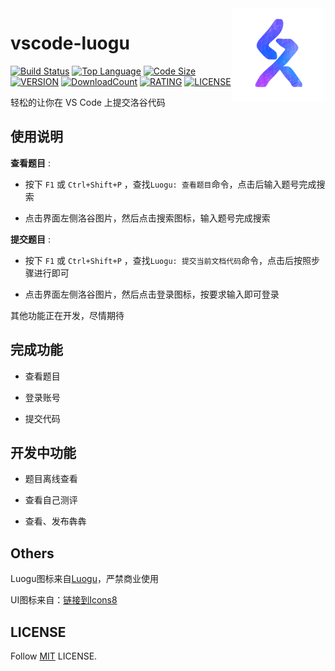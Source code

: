 <img align="right" width="150" height="150" src="https://github.com/Himself65/vscode-luogu/blob/master/resources/img/luogu.png?raw=true">

# vscode-luogu

[![Build Status](https://www.travis-ci.com/Himself65/vscode-luogu.svg?branch=master)](https://www.travis-ci.com/Himself65/vscode-luogu)
[![Top Language](https://img.shields.io/github/languages/top/himself65/vscode-luogu.svg)](https://github.com/Himself65/vscode-luogu)
[![Code Size](https://img.shields.io/github/languages/code-size/himself65/vscode-luogu.svg)](https://github.com/Himself65/vscode-luogu)
[![VERSION](https://vsmarketplacebadge.apphb.com/version/himself6565.vscode-luogu.svg)](https://marketplace.visualstudio.com/items?itemName=himself6565.vscode-luogu)
[![DownloadCount](https://vsmarketplacebadge.apphb.com/installs/himself6565.vscode-luogu.svg)](https://marketplace.visualstudio.com/items?itemName=himself6565.vscode-luogu)
[![RATING](https://vsmarketplacebadge.apphb.com/rating-star/himself6565.vscode-luogu.svg)](https://marketplace.visualstudio.com/items?itemName=himself6565.vscode-luogu)
[![LICENSE](https://img.shields.io/badge/license-MIT-green.svg)](https://github.com/Himself65/vscode-luogu/blob/master/LICENSE)

轻松的让你在 VS Code 上提交洛谷代码

## 使用说明

**查看题目** :

- 按下 `F1` 或 `Ctrl+Shift+P` ，查找`Luogu: 查看题目`命令，点击后输入题号完成搜索

- 点击界面左侧洛谷图片，然后点击搜索图标，输入题号完成搜索

**提交题目** :

- 按下 `F1` 或 `Ctrl+Shift+P` ，查找`Luogu: 提交当前文档代码`命令，点击后按照步骤进行即可

- 点击界面左侧洛谷图片，然后点击登录图标，按要求输入即可登录

其他功能正在开发，尽情期待

## 完成功能

- 查看题目

- 登录账号

- 提交代码

## 开发中功能

- 题目离线查看

- 查看自己测评

- 查看、发布犇犇

## Others

Luogu图标来自[Luogu](https://luogu.org/)，严禁商业使用

UI图标来自：[链接到Icons8](https://icons8.cn/)

## LICENSE

Follow [MIT](LICENSE) LICENSE.
